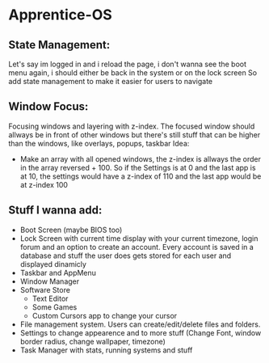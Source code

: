 # Apprentice-OS

## State Management:
Let's say im logged in and i reload the page, i don't wanna see the boot menu again, i should either be back in the system or on the lock screen
So add state management to make it easier for users to navigate

## Window Focus:
Focusing windows and layering with z-index. The focused window should allways be in front of other windows but there's still stuff that can be higher than the windows, like overlays, popups, taskbar
Idea:
- Make an array with all opened windows, the z-index is allways the order in the array reversed + 100. So if the Settings is at 0 and the last app is at 10, the settings would have a z-index of 110 and the last app would be at z-index 100

## Stuff I wanna add:
- Boot Screen (maybe BIOS too)
- Lock Screen with current time display with your current timezone, login forum and an option to create an account. Every account is saved in a database and stuff the user does gets stored for each user and displayed dinamicly
- Taskbar and AppMenu
- Window Manager
- Software Store
  - Text Editor
  - Some Games
  - Custom Cursors app to change your cursor
- File management system. Users can create/edit/delete files and folders.
- Settings to change appearence and to more stuff (Change Font, window border radius, change wallpaper, timezone)
- Task Manager with stats, running systems and stuff

